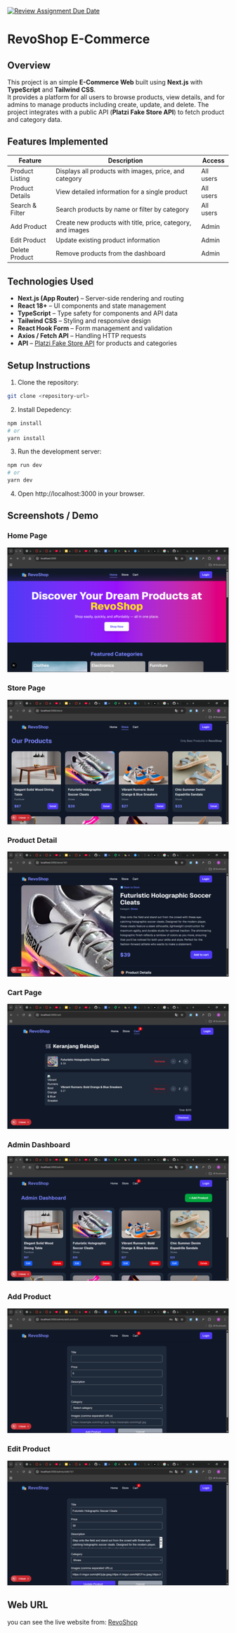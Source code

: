 [![Review Assignment Due Date](https://classroom.github.com/assets/deadline-readme-button-22041afd0340ce965d47ae6ef1cefeee28c7c493a6346c4f15d667ab976d596c.svg)](https://classroom.github.com/a/oWpYBV3N)

# RevoShop E-Commerce

## Overview

This project is an simple **E-Commerce Web** built using **Next.js** with **TypeScript** and **Tailwind CSS**.  
It provides a platform for all users to browse products, view details, and for admins to manage products including create, update, and delete. The project integrates with a public API (**Platzi Fake Store API**) to fetch product and category data.

## Features Implemented

| Feature         | Description                                                 | Access    |
| --------------- | ----------------------------------------------------------- | --------- |
| Product Listing | Displays all products with images, price, and category      | All users |
| Product Details | View detailed information for a single product              | All users |
| Search & Filter | Search products by name or filter by category               | All users |
| Add Product     | Create new products with title, price, category, and images | Admin     |
| Edit Product    | Update existing product information                         | Admin     |
| Delete Product  | Remove products from the dashboard                          | Admin     |

## Technologies Used

- **Next.js (App Router)** – Server-side rendering and routing
- **React 18+** – UI components and state management
- **TypeScript** – Type safety for components and API data
- **Tailwind CSS** – Styling and responsive design
- **React Hook Form** – Form management and validation
- **Axios / Fetch API** – Handling HTTP requests
- **API** – [Platzi Fake Store API](https://fakeapi.platzi.com/) for products and categories

## Setup Instructions

1. Clone the repository:

```bash
git clone <repository-url>
```

2. Install Depedency:

```bash
npm install
# or
yarn install
```

3. Run the development server:

```bash
npm run dev
# or
yarn dev
```

4. Open http://localhost:3000 in your browser.

## Screenshots / Demo

### Home Page

![Dashboard](./screenshots/home-page.png)

### Store Page

![Store Page](./screenshots/store-page.png)

### Product Detail

![Product Detail](./screenshots/product-detail.png)

### Cart Page

![Cart Page](./screenshots/cart-page.png)

### Admin Dashboard

![Admin Dashboard](./screenshots/admin-dashboard.png)

### Add Product

![Add Product](./screenshots/add-product.png)

### Edit Product

![Edit Product](./screenshots/edit-product.png)

## Web URL

you can see the live website from:
[RevoShop](https://milestone-3-rizaldi87.vercel.app/)
